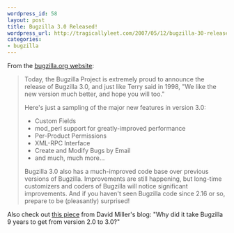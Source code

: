 ```yaml
--- 
wordpress_id: 58
layout: post
title: Bugzilla 3.0 Released!
wordpress_url: http://tragicallyleet.com/2007/05/12/bugzilla-30-released/
categories:
- bugzilla
---
```

From the [bugzilla.org website](http://www.bugzilla.org/news/#release30):

> Today, the Bugzilla Project is extremely proud to 
> announce the release of Bugzilla 3.0, and just 
> like Terry said in 1998, "We like the new version 
> much better, and hope you will too."
>
> Here's just a sampling of the major new features in version 3.0:
>
> - Custom Fields
> - mod_perl support for greatly-improved performance
> - Per-Product Permissions
> - XML-RPC Interface
> - Create and Modify Bugs by Email
> - and much, much more...
>
> Bugzilla 3.0 also has a much-improved code base over 
> previous versions of Bugzilla. Improvements are still 
> happening, but long-time customizers and coders of 
> Bugzilla will notice significant improvements. And if 
> you haven't seen Bugzilla code since 2.16 or so,
> prepare to be (pleasantly) surprised!

Also check out [this piece](http://www.justdave.net/dave/2007/05/10/9-years-from-bugzilla-2-to-3/) from David Miller's blog: "Why did it take Bugzilla 9 years to get from version 2.0 to 3.0?"
